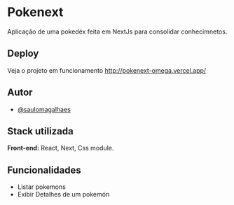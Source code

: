 
# Pokenext

Aplicação de uma pokedéx feita em NextJs para consolidar conhecimnetos.


## Deploy

Veja o projeto em funcionamento http://pokenext-omega.vercel.app/

## Autor

- [@saulomagalhaes](https://www.linkedin.com/in/sauloam/)
## Stack utilizada

**Front-end:** React, Next, Css module.

## Funcionalidades

- Listar pokemons
- Exibir Detalhes de um pokemón
